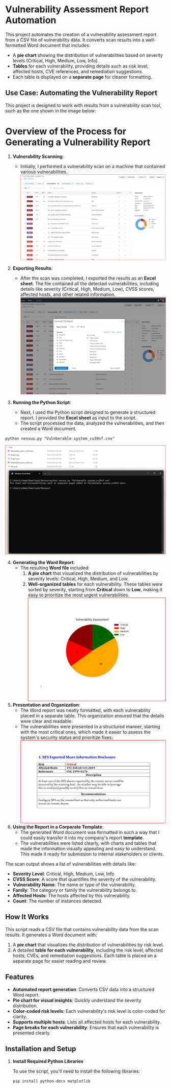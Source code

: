 # Vulnerability Assessment Report Automation

This project automates the creation of a vulnerability assessment report from a CSV file of vulnerability data. It converts scan results into a well-formatted Word document that includes:

- A **pie chart** showing the distribution of vulnerabilities based on severity levels (Critical, High, Medium, Low, Info).
- **Tables** for each vulnerability, providing details such as risk level, affected hosts, CVE references, and remediation suggestions.
- Each table is displayed on a **separate page** for cleaner formatting.

## Use Case: Automating the Vulnerability Report

This project is designed to work with results from a vulnerability scan tool, such as the one shown in the image below:











# Overview of the Process for Generating a Vulnerability Report

1. **Vulnerability Scanning**:
   - Initially, I performed a vulnerability scan on a machine that contained various vulnerabilities.
![Image1.png](Image1.png)
2. **Exporting Results**:
   - After the scan was completed, I exported the results as an **Excel sheet**. The file contained all the detected vulnerabilities, including details like severity (Critical, High, Medium, Low), CVSS scores, affected hosts, and other related information.
![image2.png](image2.png)

3. **Running the Python Script**:
   - Next, I used the Python script designed to generate a structured report. I provided the **Excel sheet** as input to the script. 
   - The script processed the data, analyzed the vulnerabilities, and then created a Word document.
```
python nessus.py "Vulnberable system_cu39nf.csv" 
```

![image3.png](image3.png)

4. **Generating the Word Report**:
   - The resulting **Word file** included:
     1. **A pie chart** that visualized the distribution of vulnerabilities by severity levels: Critical, High, Medium, and Low.
     2. **Well-organized tables** for each vulnerability. These tables were sorted by severity, starting from **Critical** down to **Low**, making it easy to prioritize the most urgent vulnerabilities.
![image4.png](image4.png)
5. **Presentation and Organization**:
   - The Word report was neatly formatted, with each vulnerability placed in a separate table. This organization ensured that the details were clear and readable.
   - The vulnerabilities were presented in a structured manner, starting with the most critical ones, which made it easier to assess the system's security status and prioritize fixes.
![image5.png](image5.png)
6. **Using the Report in a Corporate Template**:
   - The generated Word document was formatted in such a way that I could easily transfer it into my company's report **template**.
   - The vulnerabilities were listed clearly, with charts and tables that made the information visually appealing and easy to understand. This made it ready for submission to internal stakeholders or clients.

The scan output shows a list of vulnerabilities with details like:
- **Severity Level**: Critical, High, Medium, Low, Info
- **CVSS Score**: A score that quantifies the severity of the vulnerability.
- **Vulnerability Name**: The name or type of the vulnerability.
- **Family**: The category or family the vulnerability belongs to.
- **Affected Hosts**: The hosts affected by this vulnerability.
- **Count**: The number of instances detected.

## How It Works

This script reads a CSV file that contains vulnerability data from the scan results. It generates a Word document with:
1. A **pie chart** that visualizes the distribution of vulnerabilities by risk level.
2. A detailed **table for each vulnerability**, including the risk level, affected hosts, CVEs, and remediation suggestions. Each table is placed on a separate page for easier reading and review.

## Features

- **Automated report generation**: Converts CSV data into a structured Word report.
- **Pie chart for visual insights**: Quickly understand the severity distribution.
- **Color-coded risk levels**: Each vulnerability's risk level is color-coded for clarity.
- **Supports multiple hosts**: Lists all affected hosts for each vulnerability.
- **Page breaks for each vulnerability**: Ensures that each vulnerability is presented clearly.

## Installation and Setup

1. **Install Required Python Libraries**

   To use the script, you'll need to install the following libraries:

   ```bash
   pip install python-docx matplotlib
